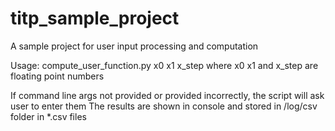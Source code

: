# titp_sample_project
A sample project for user input processing and computation

Usage:
      compute_user_function.py x0 x1 x_step
where x0 x1 and x_step are floating point numbers

If command line args not provided or provided incorrectly, the script will ask user to enter them
The results are shown in console and stored in /log/csv folder in *.csv files
